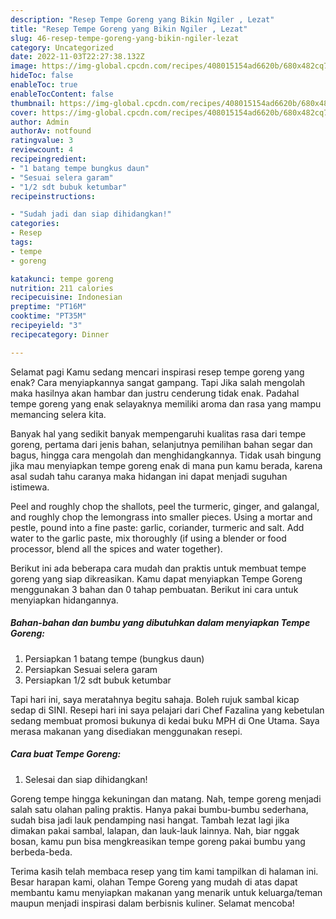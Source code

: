 ```yaml
---
description: "Resep Tempe Goreng yang Bikin Ngiler , Lezat"
title: "Resep Tempe Goreng yang Bikin Ngiler , Lezat"
slug: 46-resep-tempe-goreng-yang-bikin-ngiler-lezat
category: Uncategorized
date: 2022-11-03T22:27:38.132Z
image: https://img-global.cpcdn.com/recipes/408015154ad6620b/680x482cq70/tempe-goreng-foto-resep-utama.jpg
hideToc: false
enableToc: true
enableTocContent: false
thumbnail: https://img-global.cpcdn.com/recipes/408015154ad6620b/680x482cq70/tempe-goreng-foto-resep-utama.jpg
cover: https://img-global.cpcdn.com/recipes/408015154ad6620b/680x482cq70/tempe-goreng-foto-resep-utama.jpg
author: Admin
authorAv: notfound
ratingvalue: 3
reviewcount: 4
recipeingredient:
- "1 batang tempe bungkus daun"
- "Sesuai selera garam"
- "1/2 sdt bubuk ketumbar"
recipeinstructions:

- "Sudah jadi dan siap dihidangkan!"
categories:
- Resep
tags:
- tempe
- goreng

katakunci: tempe goreng 
nutrition: 211 calories
recipecuisine: Indonesian
preptime: "PT16M"
cooktime: "PT35M"
recipeyield: "3"
recipecategory: Dinner

---
```



Selamat pagi Kamu sedang mencari inspirasi resep tempe goreng yang enak? Cara menyiapkannya sangat gampang. Tapi Jika salah mengolah maka hasilnya akan hambar dan justru cenderung tidak enak. Padahal tempe goreng yang enak selayaknya memiliki aroma dan rasa yang mampu memancing selera kita.


Banyak hal yang sedikit banyak mempengaruhi kualitas rasa dari tempe goreng, pertama dari jenis bahan, selanjutnya pemilihan bahan segar dan bagus, hingga cara mengolah dan menghidangkannya. Tidak usah bingung jika mau menyiapkan tempe goreng enak di mana pun kamu berada, karena asal sudah tahu caranya maka hidangan ini dapat menjadi suguhan istimewa.

Peel and roughly chop the shallots, peel the turmeric, ginger, and galangal, and roughly chop the lemongrass into smaller pieces. Using a mortar and pestle, pound into a fine paste: garlic, coriander, turmeric and salt. Add water to the garlic paste, mix thoroughly (if using a blender or food processor, blend all the spices and water together).


Berikut ini ada beberapa cara mudah dan praktis untuk membuat tempe goreng yang siap dikreasikan. Kamu dapat menyiapkan Tempe Goreng menggunakan 3 bahan dan 0 tahap pembuatan. Berikut ini cara untuk menyiapkan hidangannya.

<!--inarticleads1-->

##### Bahan-bahan dan bumbu yang dibutuhkan dalam menyiapkan Tempe Goreng:

1. Persiapkan 1 batang tempe (bungkus daun)
1. Persiapkan Sesuai selera garam
1. Persiapkan 1/2 sdt bubuk ketumbar


Tapi hari ini, saya meratahnya begitu sahaja. Boleh rujuk sambal kicap sedap di SINI. Resepi hari ini saya pelajari dari Chef Fazalina yang kebetulan sedang membuat promosi bukunya di kedai buku MPH di One Utama. Saya merasa makanan yang disediakan menggunakan resepi. 

<!--inarticleads2-->

##### Cara buat Tempe Goreng:


1. Selesai dan siap dihidangkan!

Goreng tempe hingga kekuningan dan matang. Nah, tempe goreng menjadi salah satu olahan paling praktis. Hanya pakai bumbu-bumbu sederhana, sudah bisa jadi lauk pendamping nasi hangat. Tambah lezat lagi jika dimakan pakai sambal, lalapan, dan lauk-lauk lainnya. Nah, biar nggak bosan, kamu pun bisa mengkreasikan tempe goreng pakai bumbu yang berbeda-beda. 

Terima kasih telah membaca resep yang tim kami tampilkan di halaman ini. Besar harapan kami, olahan Tempe Goreng yang mudah di atas dapat membantu kamu menyiapkan makanan yang menarik untuk keluarga/teman maupun menjadi inspirasi dalam berbisnis kuliner. Selamat mencoba!
